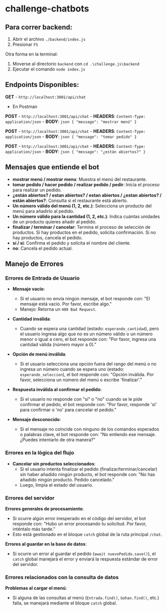 # challenge-chatbots
## Para correr backend:

1. Abrir el archivo `./backend/index.js`
2. Presionar `F5`

Otra forma en la terminal:
1. Moverse al directorio `backend` con `cd .\challenge.js\backend`
2. Ejecutar el comando `node index.js`

## Endpoints Disponibles:

**GET** - `http://localhost:3001/api/chat`
- En Postman

**POST** - `http://localhost:3001/api/chat`
    - **HEADERS**: `Content-Type: application/json`
    - **BODY**:
        ```json
        {
            "message": "mostrar menú"
        }
        ```

**POST** - `http://localhost:3001/api/chat`
    - **HEADERS**: `Content-Type: application/json`
    - **BODY**:
        ```json
        {
            "message": "tomar pedido"
        }
        ```

**POST** - `http://localhost:3001/api/chat`
    - **HEADERS**: `Content-Type: application/json`
    - **BODY**:
        ```json
        {
            "message": "¿están abiertos?"
        }
        ```

## Mensajes que entiende el bot

- **mostrar menú / mostrar menu**: Muestra el menú del restaurante.
- **tomar pedido / hacer pedido / realizar pedido / pedir**: Inicia el proceso para realizar un pedido.
- **¿están abiertos? / estan abiertos? / estan abiertos / ¿estan abiertos? / están abiertos?**: Consulta si el restaurante está abierto.
- **Un número válido del menú (1, 2, etc.)**: Selecciona un producto del menú para añadirlo al pedido.
- **Un número válido para la cantidad (1, 2, etc.)**: Indica cuántas unidades de un producto quieres añadir al pedido.
- **finalizar / terminar / cancelar**: Termina el proceso de selección de productos. Si hay productos en el pedido, solicita confirmación. Si no hay productos, cancela el pedido.
- **sí / si**: Confirma el pedido y solicita el nombre del cliente.
- **no**: Cancela el pedido actual.

## Manejo de Errores

### Errores de Entrada de Usuario

- **Mensaje vacío**:
    - Si el usuario no envía ningún mensaje, el bot responde con: "El mensaje está vacío. Por favor, escribe algo."
    - Manejo: Retorna un `400 Bad Request`.

- **Cantidad inválida**:
    - Cuando se espera una cantidad (estado: `esperando_cantidad`), pero el usuario ingresa algo que no es un número válido o un número menor o igual a cero, el bot responde con: "Por favor, ingresa una cantidad válida (número mayor a 0)."

- **Opción de menú inválida**:
    - Si el usuario selecciona una opción fuera del rango del menú o no ingresa un número cuando se espera uno (estado: `esperando_seleccion`), el bot responde con: "Opción inválida. Por favor, selecciona un número del menú o escribe 'finalizar'."

- **Respuesta inválida al confirmar el pedido**:
    - Si el usuario no responde con "sí" o "no" cuando se le pide confirmar el pedido, el bot responde con: "Por favor, responde 'sí' para confirmar o 'no' para cancelar el pedido."

- **Mensaje desconocido**:
    - Si el mensaje no coincide con ninguno de los comandos esperados o palabras clave, el bot responde con: "No entiendo ese mensaje. ¿Puedes intentarlo de otra manera?"

### Errores en la lógica del flujo

- **Cancelar sin productos seleccionados**:
    - Si el usuario intenta finalizar el pedido (finalizar/terminar/cancelar) sin haber añadido ningún producto, el bot responde con: "No has añadido ningún producto. Pedido cancelado."
    - Luego, limpia el estado del usuario.

### Errores del servidor

**Errores generales de procesamiento**:
- Si ocurre algún error inesperado en el código del servidor, el bot responde con: "Hubo un error procesando tu solicitud. Por favor, inténtalo más tarde."
- Esto está gestionado en el bloque `catch` global de la ruta principal `/chat`.

**Errores al guardar en la base de datos**:
- Si ocurre un error al guardar el pedido (`await nuevoPedido.save()`), el `catch` global manejará el error y enviará la respuesta estándar de error del servidor.

### Errores relacionados con la consulta de datos

**Problemas al cargar el menú**:
- Si alguna de las consultas al menú (`Entrada.find()`, `Gohan.find()`, etc.) falla, se manejará mediante el bloque `catch` global.
